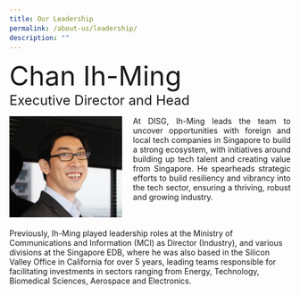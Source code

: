 ```yaml
---
title: Our Leadership
permalink: /about-us/leadership/
description: ""
---
```

<font size="25">Chan Ih-Ming</font><br>
<font size="5">Executive Director and Head</font>
<div class="image left">
<img align="left" style="max-width: 40%; padding-right: 20px" src="/images/chan-ih-ming.png">
</div>
<div class="text right">
<p align="justify">At DISG, Ih-Ming leads the team to uncover opportunities with foreign and local tech companies in Singapore to build a strong ecosystem, with initiatives around building up tech talent and creating value from Singapore. He spearheads strategic efforts to build resiliency and vibrancy into the tech sector, ensuring a thriving, robust and growing industry.  
	
<br><br>Previously, Ih-Ming played leadership roles at the Ministry of Communications and Information (MCI) as Director (Industry), and various divisions at the Singapore EDB, where he was also based in the Silicon Valley Office in California for over 5 years, leading teams responsible for facilitating investments in sectors ranging from Energy, Technology, Biomedical Sciences, Aerospace and Electronics.    
</p></div>